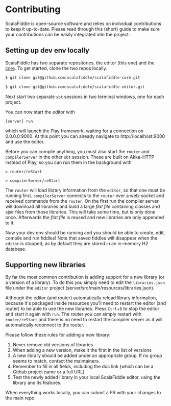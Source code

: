 # Contributing

ScalaFiddle is open-source software and relies on individual contributions to keep it up-to-date. Please read through this (short) guide to make sure your
contributions can be easily integrated into the project.

## Setting up dev env locally

ScalaFiddle has two separate repositories, the editor (this one) and the [core](https://github.com/scalafiddle/scalafiddle-core). To get started, clone the two
repos locally.

```bash
$ git clone git@github.com:scalafiddle/scalafiddle-core.git

$ git clone git@github.com:scalafiddle/scalafiddle-editor.git
```

Next start two separate `sbt` sessions in two terminal windows, one for each project.

You can now start the editor with
```
[server] run
```
which will launch the Play framework, waiting for a connection on 0.0.0.0:9000. At this point you can already navigate to http://localhost:9000 and use the
editor.

Before you can compile anything, you must also start the `router` and `compilerServer` in the other `sbt` session. These are built on Akka-HTTP instead of Play,
so you can run them in the background with

```
> router/reStart

> compilerServer/reStart
```

The `router` will load library information from the `editor`, so that one must be running first. `compilerServer` connects to the `router` over a web-socket and
received commands from the `router`. On the first run the compiler server will download all libraries and build a large _flat file_ containing classes and sjsir
files from those libraries. This will take some time, but is only done once. Afterwards the _flat file_ is reused and new libraries are only appended to it.

Now your dev env should be running and you should be able to create, edit, compile and run fiddles! Note that saved fiddles will disappear when the `editor` is
stopped, as by default they are stored in an in-memory H2 database.

## Supporting new libraries

By far the most common contribution is adding support for a new library (or a version of a library). To do this you simply need to edit the `libraries.json`
file under the `editor` project (server/src/main/resources/libraries.json).

Although the editor (and router) automatically reload library information, because it's packaged inside resources you'll need to restart the editor (and router)
to be able to use the new libraries. Press `Ctrl`+`D` to stop the editor and start it again with `run`. The router you can simply restart with `router/reStart`
and there is no need to restart the compiler server as it will automatically reconnect to the router.

Please follow these rules for adding a new library:

1. Never remove old versions of libraries
1. When adding a new version, make it the first in the list of versions
1. A new library should be added under an appropriate group. If no group seems to match, contact the maintainers.
1. Remember to fill in all fields, including the doc link (which can be a Github project name or a full URL)
1. Test the newly added library in your local ScalaFiddle editor, using the library and its features.

When everything works locally, you can submit a PR with your changes to the main repo.
